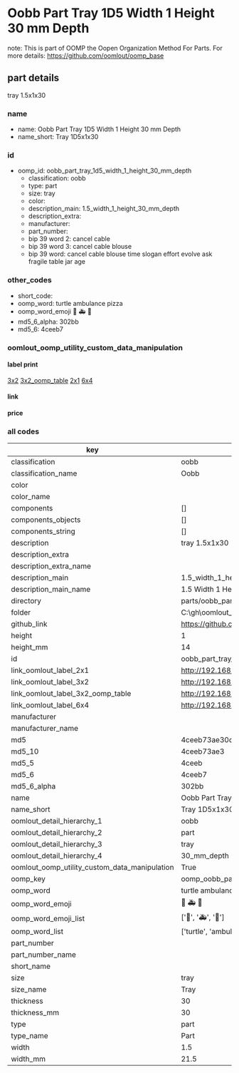 # Oobb Part Tray 1D5 Width 1 Height 30 mm Depth  

note: This is part of OOMP the Oopen Organization Method For Parts. For more details: https://github.com/oomlout/oomp_base

##  part details
  



tray 1.5x1x30



### name
* name: Oobb Part Tray 1D5 Width 1 Height 30 mm Depth
* name_short: Tray 1D5x1x30 
### id
* oomp_id: oobb_part_tray_1d5_width_1_height_30_mm_depth
  * classification: oobb
  * type: part
  * size: tray
  * color: 
  * description_main: 1.5_width_1_height_30_mm_depth
  * description_extra: 
  * manufacturer: 
  * part_number: 
  * bip 39 word 2: cancel cable
  * bip 39 word 3: cancel cable blouse
  * bip 39 word: cancel cable blouse time slogan effort evolve ask fragile table jar age

### other_codes
* short_code: 
* oomp_word: turtle ambulance pizza
* oomp_word_emoji :turtle: :ambulance: :pizza:
* md5_6_alpha: 302bb
* md5_6: 4ceeb7






### oomlout_oomp_utility_custom_data_manipulation
#### label print
[3x2](http://192.168.1.245:1112/?label=oomp%20302bb)
[3x2_oomp_table](http://192.168.1.108:1112/?label=oomp%20302bb)
[2x1](http://192.168.1.242:1112/?label=oomp%20302bb)
[6x4](http://192.168.1.55:1112/?label=oomp%20302bb)    

#### link

                              

#### price







### all codes 
| key | value |  
| --- | --- |  
| classification | oobb |  
| classification_name | Oobb |  
| color |  |  
| color_name |  |  
| components | [] |  
| components_objects | [] |  
| components_string | [] |  
| description | tray 1.5x1x30 |  
| description_extra |  |  
| description_extra_name |  |  
| description_main | 1.5_width_1_height_30_mm_depth |  
| description_main_name | 1.5 Width 1 Height 30 mm Depth |  
| directory | parts/oobb_part_tray_1d5_width_1_height_30_mm_depth |  
| folder | C:\gh\oomlout_oobb_version_4_generated_parts\parts\oobb_part_tray_1d5_width_1_height_30_mm_depth |  
| github_link | https://github.com/oomlout/oomlout_oomp_part_src/tree/main/parts/oobb_part_tray_1d5_width_1_height_30_mm_depth |  
| height | 1 |  
| height_mm | 14 |  
| id | oobb_part_tray_1d5_width_1_height_30_mm_depth |  
| link_oomlout_label_2x1 | http://192.168.1.242:1112/?label=oomp%20302bb |  
| link_oomlout_label_3x2 | http://192.168.1.245:1112/?label=oomp%20302bb |  
| link_oomlout_label_3x2_oomp_table | http://192.168.1.108:1112/?label=oomp%20302bb |  
| link_oomlout_label_6x4 | http://192.168.1.55:1112/?label=oomp%20302bb |  
| manufacturer |  |  
| manufacturer_name |  |  
| md5 | 4ceeb73ae30d49c51ae5fe243047f909 |  
| md5_10 | 4ceeb73ae3 |  
| md5_5 | 4ceeb |  
| md5_6 | 4ceeb7 |  
| md5_6_alpha | 302bb |  
| name | Oobb Part Tray 1D5 Width 1 Height 30 mm Depth |  
| name_short | Tray 1D5x1x30  |  
| oomlout_detail_hierarchy_1 | oobb |  
| oomlout_detail_hierarchy_2 | part |  
| oomlout_detail_hierarchy_3 | tray |  
| oomlout_detail_hierarchy_4 | 30_mm_depth |  
| oomlout_oomp_utility_custom_data_manipulation | True |  
| oomp_key | oomp_oobb_part_tray_1d5_width_1_height_30_mm_depth |  
| oomp_word | turtle ambulance pizza |  
| oomp_word_emoji | :turtle: :ambulance: :pizza: |  
| oomp_word_emoji_list | [':turtle:', ':ambulance:', ':pizza:'] |  
| oomp_word_list | ['turtle', 'ambulance', 'pizza'] |  
| part_number |  |  
| part_number_name |  |  
| short_name |  |  
| size | tray |  
| size_name | Tray |  
| thickness | 30 |  
| thickness_mm | 30 |  
| type | part |  
| type_name | Part |  
| width | 1.5 |  
| width_mm | 21.5 |  
